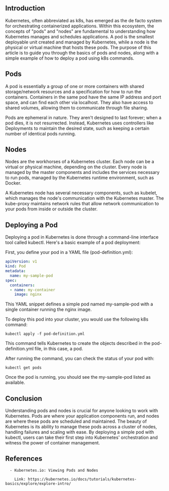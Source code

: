 
## Introduction

Kubernetes, often abbreviated as k8s, has emerged as the de facto system for orchestrating containerized applications. Within this ecosystem, the concepts of "pods" and "nodes" are fundamental to understanding how Kubernetes manages and schedules applications. A pod is the smallest deployable unit created and managed by Kubernetes, while a node is the physical or virtual machine that hosts these pods. The purpose of this article is to guide you through the basics of pods and nodes, along with a simple example of how to deploy a pod using k8s commands.


## Pods 
A pod is essentially a group of one or more containers with shared storage/network resources and a specification for how to run the containers. Containers in the same pod have the same IP address and port space, and can find each other via localhost. They also have access to shared volumes, allowing them to communicate through file sharing.

Pods are ephemeral in nature. They aren't designed to last forever; when a pod dies, it is not resurrected. Instead, Kubernetes uses controllers like Deployments to maintain the desired state, such as keeping a certain number of identical pods running.

## Nodes 
Nodes are the workhorses of a Kubernetes cluster. Each node can be a virtual or physical machine, depending on the cluster. Every node is managed by the master components and includes the services necessary to run pods, managed by the Kubernetes runtime environment, such as Docker.

A Kubernetes node has several necessary components, such as kubelet, which manages the node's communication with the Kubernetes master. The kube-proxy maintains network rules that allow network communication to your pods from inside or outside the cluster.

## Deploying a Pod
Deploying a pod in Kubernetes is done through a command-line interface tool called kubectl. Here's a basic example of a pod deployment:

First, you define your pod in a YAML file (pod-definition.yml):

```yaml
apiVersion: v1
kind: Pod
metadata:
  name: my-sample-pod
spec:
  containers:
  - name: my-container
    image: nginx
```

This YAML snippet defines a simple pod named my-sample-pod with a single container running the nginx image.

To deploy this pod into your cluster, you would use the following k8s command:

`kubectl apply -f pod-definition.yml`


This command tells Kubernetes to create the objects described in the pod-definition.yml file, in this case, a pod.

After running the command, you can check the status of your pod with:

`kubectl get pods`

Once the pod is running, you should see the my-sample-pod listed as available.

## Conclusion
Understanding pods and nodes is crucial for anyone looking to work with Kubernetes. Pods are where your application components run, and nodes are where these pods are scheduled and maintained. The beauty of Kubernetes is its ability to manage these pods across a cluster of nodes, handling failures and scaling with ease. By deploying a simple pod with kubectl, users can take their first step into Kubernetes' orchestration and witness the power of container management.

## References

      - Kubernetes.io: Viewing Pods and Nodes

        Link: https://kubernetes.io/docs/tutorials/kubernetes-basics/explore/explore-intro/


        
